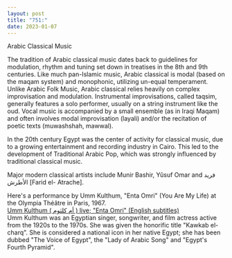 ```yaml
---
layout: post
title: "751:"
date: 2023-01-07
---
```


Arabic Classical Music

The tradition of Arabic classical music dates back to guidelines for modulation, rhythm and tuning set down in treatises in the 8th and 9th centuries. Like much pan-Islamic music, Arabic classical is modal (based on the maqam system) and monophonic, utilizing un-equal temperament. Unlike Arabic Folk Music, Arabic classical relies heavily on complex improvisation and modulation. Instrumental improvisations, called taqsim, generally features a solo performer, usually on a string instrument like the oud. Vocal music is accompanied by a small ensemble (as in Iraqi Maqam) and often involves modal improvisation (layali) and/or the recitation of poetic texts (muwashshah, mawwal).

In the 20th century Egypt was the center of activity for classical music, due to a growing entertainment and recording industry in Cairo. This led to the development of Traditional Arabic Pop, which was strongly influenced by traditional classical music.

Major modern classical artists include Munir Bashir, Yûsuf Omar and فريد الأطرش‎ \[Farid el- Atrache\].

Here's a performance by Umm Kulthum, "Enta Omri" (You Are My Life) at the Olympia Théâtre in Paris, 1967\.  
[Umm Kulthum ( أم كلثوم ) live; "Enta Omri" (English subtitles)](https://youtu.be/XPGHpBOt5sE)  
Umm Kulthum was an Egyptian singer, songwriter, and film actress active from the 1920s to the 1970s. She was given the honorific title "Kawkab el-charq". She is considered a national icon in her native Egypt; she has been dubbed "The Voice of Egypt", the "Lady of Arabic Song" and "Egypt's Fourth Pyramid".
